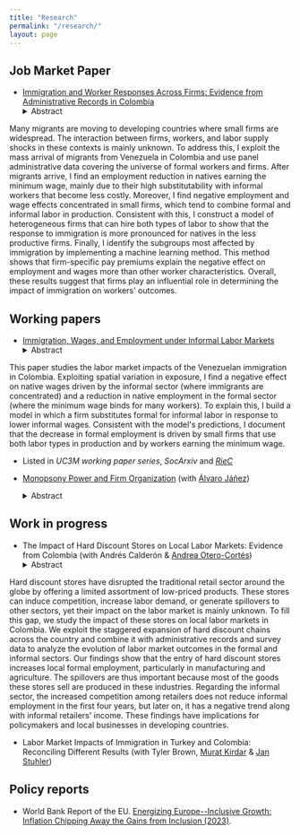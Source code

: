 ```yaml
---
title: "Research"
permalink: "/research/"
layout: page
---
```


## Job Market Paper

- [Immigration and Worker Responses Across Firms: Evidence from Administrative Records in Colombia](https://ludelgad.github.io/files/JMP_Delgado.pdf)
  <details><summary>Abstract</summary> <p> 
Many migrants are moving to developing countries where small firms are widespread. The interaction between firms, workers, and labor supply shocks in these contexts is mainly unknown. To address this, I exploit the mass arrival of migrants from Venezuela in Colombia and use panel administrative data covering the universe of formal workers and firms. After migrants arrive, I find an employment reduction in natives earning the minimum wage, mainly due to their high substitutability with informal workers that become less costly. Moreover, I find negative employment and wage effects concentrated in small firms, which tend to combine formal and informal labor in production. Consistent with this, I construct a model of heterogeneous firms that can hire both types of labor to show that the response to immigration is more pronounced for natives in the less productive firms. Finally, I identify the subgroups most affected by immigration by implementing a machine learning method. This method shows that firm-specific pay premiums explain the negative effect on employment and wages more than other worker characteristics. Overall, these results suggest that firms play an influential role in determining the impact of immigration on workers' outcomes.
  </p></details>

## Working papers
- [Immigration, Wages, and Employment under Informal Labor Markets](https://e-archivo.uc3m.es/handle/10016/35664)
  <details><summary>Abstract</summary><p> 
This paper studies the labor market impacts of the Venezuelan immigration in Colombia. Exploiting spatial variation in exposure, I find a negative effect on native wages driven by the informal sector (where immigrants are concentrated) and a reduction in native employment in the formal sector (where the minimum wage binds for many workers). To explain this, I build a model in which a firm substitutes formal for informal labor in response to lower informal wages. Consistent with the model's predictions, I document that the decrease in formal employment is driven by small firms that use both labor types in production and by workers earning the minimum wage.
  </p> </details>
  
  - Listed in *UC3M working paper series*, *SocArxiv* and *[RieC](https://repositorio.redinvestigadores.org/handle/Riec/118)*
 
- [Monopsony Power and Firm Organization](https://ajanez.github.io/files/JMP_Firm_Org.pdf) (with [Álvaro Jáñez](https://ajanez.github.io/))
    <details><summary>Abstract</summary><p> 
    Labor market competition for managers and production workers drastically differs in Portugal. Using administrative data together with a general equilibrium model where firms organize production in hierarchies, we show that the heterogeneity in monopsony power leads to a welfare loss of 5.7% for production workers and 23.1% for managers. Managers experience greater losses because often work in markets with fewer competing firms, are less mobile, and have less exposure to minimum wages. This affects the optimal design of minimum wages to alleviate monopsony power. Recent statutory raises in the minimum wage lower overall welfare. Moving to an optimal occupation-based minimum wage generates a welfare gain of 0.2% for both occupations.
  </p> </details>

## Work in progress

- The Impact of Hard Discount Stores on Local Labor Markets: Evidence from Colombia (with Andrés Calderón & [Andrea Otero-Cortés](https://sites.google.com/view/andrea-otero-cortes/home))
  <details><summary>Abstract</summary><p> 
Hard discount stores have disrupted the traditional retail sector around the globe by offering a limited assortment of low-priced products. These stores can induce competition, increase labor demand, or generate spillovers to other sectors, yet their impact on the labor market is mainly unknown. To fill this gap, we study the impact of these stores on local labor markets in Colombia. We exploit the staggered expansion of hard discount chains across the country and combine it with administrative records and survey data to analyze the evolution of labor market outcomes in the formal and informal sectors. Our findings show that the entry of hard discount stores increases local formal employment, particularly in manufacturing and agriculture. The spillovers are thus important because most of the goods these stores sell are produced in these industries. Regarding the informal sector, the increased competition among retailers does not reduce informal employment in the first four years, but later on, it has a negative trend along with informal retailers' income. These findings have implications for policymakers and local businesses in developing countries.
  </p> </details>

- Labor Market Impacts of Immigration in Turkey and Colombia: Reconciling Different Results (with Tyler Brown, [Murat Kirdar](https://muratguraykirdar.weebly.com/) & [Jan Stuhler](https://janstuhler.com/))

## Policy reports
- World Bank Report of the EU. [Energizing Europe--Inclusive Growth: Inflation Chipping Away the Gains from Inclusion (2023)](https://documents1.worldbank.org/curated/en/099051123175082267/pdf/P18028109bfab800b0a771047dfd6c90089.pdf).
